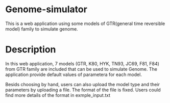 # Genome-simulator
This is a web application using some models of GTR(general time reversible model) family to simulate genome.

# Description
In this web application, 7 models (GTR, K80, HYK, TN93, JC69, F81, F84) from GTR family are included that can be used to simulate Genome. The application provide default values of parametera for each model. 

  
Besids choosing by hand, users can also upload the model type and their parameters by uploading a file. The format of the file is fixed. Users could find more details of the format in exmple_input.txt



